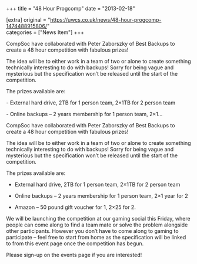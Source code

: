 +++
title = "48 Hour Progcomp"
date = "2013-02-18"

[extra]
original = "https://uwcs.co.uk/news/48-hour-progcomp-1474488915806/"    
categories = ["News Item"]
+++

<p>CompSoc have collaborated with Peter Zaborszky of Best Backups to create a 48 hour competition with fabulous prizes!</p>

<p>The idea will be to either work in a team of two or alone to create something technically interesting to do with backups! Sorry for being vague and mysterious but the specification won’t be released until the start of the competition.</p>

<p>The prizes available are:</p>

<p>- External hard drive, 2TB for 1 person team, 2×1TB for 2 person team</p>

<p>- Online backups – 2 years membership for 1 person team, 2×1...</p>

<!-- more -->

CompSoc have collaborated with Peter Zaborszky of Best Backups to create a 48 hour competition with fabulous prizes\!

The idea will be to either work in a team of two or alone to create something technically interesting to do with backups\! Sorry for being vague and mysterious but the specification won’t be released until the start of the competition.

The prizes available are:

- External hard drive, 2TB for 1 person team, 2×1TB for 2 person team

- Online backups – 2 years membership for 1 person team, 2×1 year for 2

- Amazon – 50 pound gift voucher for 1, 2×25 for 2.

We will be launching the competition at our gaming social this Friday, where people can come along to find a team mate or solve the problem alongside other participants. However you don’t have to come along to gaming to participate – feel free to start from home as the specification will be linked to from this event page once the competition has begun.

Please sign-up on the events page if you are interested\!

